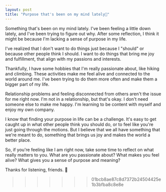 ```yaml
---
layout: post
title: "Purpose that's been on my mind lately💜"
---
```


Something that's been on my mind lately. I've been feeling a little down lately, and I've been trying to figure out why. After some reflection, I think it might be because I'm lacking a sense of purpose in my life.

I've realized that I don't want to do things just because I "should" or because other people think I should. I want to do things that bring me joy and fulfillment, that align with my passions and interests.

Thankfully, I have some hobbies that I'm really passionate about, like hiking and climbing. These activities make me feel alive and connected to the world around me. I've been trying to do them more often and make them a bigger part of my life.

Relationship problems and feeling disconnected from others aren't the issue for me right now. I'm not in a relationship, but that's okay. I don't need someone else to make me happy. I'm learning to be content with myself and enjoy my own company.

I know that finding your purpose in life can be a challenge. It's easy to get caught up in what other people think you should do, or to feel like you're just going through the motions. But I believe that we all have something that we're meant to do, something that brings us joy and makes the world a better place.

So, if you're feeling like I am right now, take some time to reflect on what really matters to you. What are you passionate about? What makes you feel alive? What gives you a sense of purpose and meaning?

Thanks for listening, friends. 💜
>>>>>>> 01bcb8ae87c8d7372b24504425e1b3bfba8c8e8e
